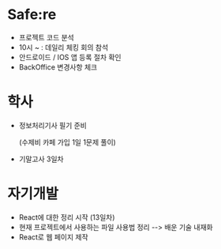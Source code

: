 # Safe:re

- 프로젝트 코드 분석
- 10시 ~ : 데일리 체킹 회의 참석
- 안드로이드 / IOS 앱 등록 절차 확인
- BackOffice 변경사항 체크

# 학사

- 정보처리기사 필기 준비

  (수제비 카페 가입 1일 1문제 풀이)
  
- 기말고사 3일차

# 자기개발

- React에 대한 정리 시작 (13일차)
- 현재 프로젝트에서 사용하는 파일 사용법 정리
  --> 배운 기술 내재화
- React로 웹 페이지 제작
